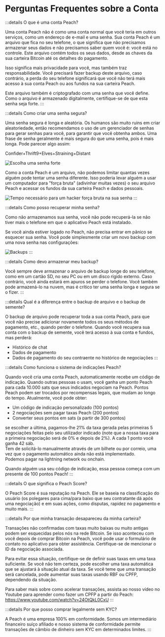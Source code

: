 # Perguntas Frequentes sobre a Conta

:::details O que é uma conta Peach?

Uma conta Peach não é como uma conta normal que você teria em outros serviços, como um endereço de e-mail e uma senha. Sua conta Peach é um arquivo que fica no seu telefone, o que significa que não precisamos armazenar seus dados e não precisamos saber quem você é: você está no controle. Este arquivo contém todos os seus dados, desde as chaves da sua carteira Bitcoin até os detalhes do pagamento.

Isso significa mais privacidade para você, mas também traz responsabilidade. Você precisará fazer backup deste arquivo, caso contrário, a perda do seu telefone significará que você não terá mais acesso à sua conta Peach ou aos fundos na sua carteira Peach.

Este arquivo também é criptografado com uma senha que você define. Como o arquivo é armazenado digitalmente, certifique-se de que esta senha seja forte.
:::

:::details Como criar uma senha segura?

Uma senha segura é longa e aleatória. Os humanos são muito ruins em criar aleatoriedade, então recomendamos o uso de um gerenciador de senhas para gerar senhas para você, para garantir que você obtenha ambos. Uma frase de senha geralmente é mais segura do que uma senha, pois é mais longa. Pode parecer algo assim:

Confider+Thrift9+Elves+Straining+Distant

![Escolha uma senha forte](/img/faq/account/StrongPassword.png)

Como a conta Peach é um arquivo, não podemos limitar quantas vezes alguém pode tentar uma senha diferente. Isso poderia levar alguém a usar um computador para "força bruta" (adivinhar muitas vezes) o seu arquivo Peach e acessar os fundos da sua carteira Peach e dados pessoais.

![Tempo necessário para um hacker força bruta na sua senha](/img/faq/account/PWBruteForce.png)
:::

:::details Como posso recuperar minha senha?

Como não armazenamos sua senha, você não pode recuperá-la se não tiver mais o telefone em que o aplicativo Peach está instalado.

Se você ainda estiver logado no Peach, não precisa entrar em pânico se esquecer sua senha. Você pode simplesmente criar um novo backup com uma nova senha nas configurações:

![Backups](/img/faq/account/backups.png)
:::

:::details Como devo armazenar meu backup?

Você sempre deve armazenar o arquivo de backup longe do seu telefone, como em um cartão SD, no seu PC ou em um disco rígido externo. Caso contrário, você ainda estará em apuros se perder o telefone. Você também pode armazená-lo na nuvem, mas é crítico ter uma senha longa e segura se o fizer.
:::

:::details Qual é a diferença entre o backup de arquivo e o backup de semente?

O backup de arquivo pode recuperar toda a sua conta Peach, para que você não precise adicionar novamente todos os seus métodos de pagamento, etc., quando perder o telefone. Quando você recupera sua conta com o backup de semente, você terá acesso à sua conta e fundos, mas perderá:

- Histórico de chat
- Dados de pagamento
- Dados de pagamento do seu contraente no histórico de negociações
  :::

:::details Como funciona o sistema de indicações Peach?

Quando você cria uma conta Peach, automaticamente recebe um código de indicação. Quando outras pessoas o usam, você ganha um ponto Peach para cada 10.000 sats que seus indicados negociam na Peach. Pontos Peach podem ser trocados por recompensas legais, que mudam ao longo do tempo. Atualmente, você pode obter:

- Um código de indicação personalizado (100 pontos)
- 2 negociações sem pagar taxas Peach (200 pontos)
- Converter seus pontos em sats (a partir de 300 pontos)

se escolher a última, pagamos-lhe 21% da taxa gerada pelas primeiras 5 negociações feitas pelo seu utilizador indicado (note que a nossa taxa para a primeira negociação será de 0% e depois de 2%). A cada 1 ponto você ganha 42 sáb.  
Tem de solicitá-lo manualmente através de um bilhete ou por correio, uma vez que o pagamento automático ainda não está implementado.  
Podemos pagar na lightning network ou onchain.

Quando alguém usa seu código de indicação, essa pessoa começa com um presente de 100 pontos Peach!
:::

:::details O que significa o Peach Score?

O Peach Score é sua reputação na Peach. Ele se baseia na classificação do usuário (os polegares para cima/para baixo que seu contratante dá após uma negociação) e em suas ações, como disputas, rapidez no pagamento e muito mais.
:::

:::details Por que minha transação desapareceu da minha carteira?

Transações não confirmadas com taxas muito baixas ou muito antigas podem ser esquecidas pelos nós na rede Bitcoin. Se isso aconteceu com você depois de comprar Bitcoin na Peach, você pode usar o formulário de contato no aplicativo para obter assistência. Certifique-se de mencionar o ID da negociação associada.

Para evitar essa situação, certifique-se de definir suas taxas em uma taxa suficiente. Se você não tem certeza, pode escolher uma taxa automática que se ajustará à situação atual da taxa. Se você teme que uma transação será cancelada, pode aumentar suas taxas usando RBF ou CPFP, dependendo da situação.

Para saber mais sobre como acelerar transações, assista ao nosso vídeo no Youtube para aprender como fazer um CPFP a partir do Peach: https://www.youtube.com/watch?v=24OtQkL0CxU
:::

:::details Por que posso comprar legalmente sem KYC?

A Peach é uma empresa 100% em conformidade. Somos um intermediário financeiro suíço afiliado e nosso sistema de conformidade permite transações de câmbio de dinheiro sem KYC em determinados limites.
:::
